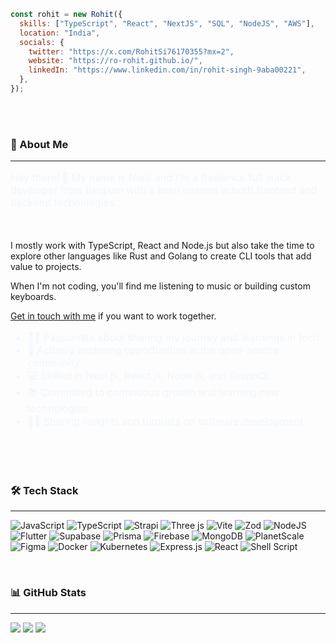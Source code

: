 ```Javascript
const rohit = new Rohit({
  skills: ["TypeScript", "React", "NextJS", "SQL", "NodeJS", "AWS"],
  location: "India",
  socials: {
    twitter: "https://x.com/RohitSi76170355?mx=2",
    website: "https://ro-rohit.github.io/",
    linkedIn: "https://www.linkedin.com/in/rohit-singh-9aba00221",
  },
});

```

<br/>
<br/>

### 🚀 About Me
---

<p style="color:#f0f6fc;font-size:16px;margin-bottom:50px">
Hey there! 👋 My name is Niels and I'm a freelance full stack developer from Belgium with a keen interest in both frontend and backend technologies.

I mostly work with TypeScript, React and Node.js but also take the time to explore other languages like Rust and Golang to create CLI tools that add value to projects.

When I'm not coding, you'll find me listening to music or building custom keyboards.

<a href="https://ro-rohit.github.io/" alt="Get in touch with me">Get in touch with me</a> if you want to work together.
</p>

<ul style="color:#f0f6fc;font-size:16px; margin-bottom:50px;">
  <li>👨‍💻 Passionate about sharing my journey and learnings in tech.</li>
  <li>🌱 Actively exploring opportunities in the open-source community</li>
  <li>💻 Skilled in Next.js, React.js, Node.js, and GraphQL</li>
  <li>📚 Committed to continuous growth and learning new technologies</li>
  <li>✍🏻 Sharing insights and tutorials on software development</li>
</ul>

<br/>

### 🛠 Tech Stack
---

![JavaScript](https://img.shields.io/badge/javascript-%23323330.svg?style=flat-square&logo=javascript&logoColor=%23F7DF1E) ![TypeScript](https://img.shields.io/badge/typescript-%23007ACC.svg?style=flat-square&logo=typescript&logoColor=white) ![Strapi](https://img.shields.io/badge/strapi-%232E7EEA.svg?style=flat-square&logo=strapi&logoColor=white) ![Three js](https://img.shields.io/badge/threejs-black?style=flat-square&logo=three.js&logoColor=white) ![Vite](https://img.shields.io/badge/vite-%23646CFF.svg?style=flat-square&logo=vite&logoColor=white) ![Zod](https://img.shields.io/badge/zod-%233068b7.svg?style=flat-square&logo=zod&logoColor=white) ![NodeJS](https://img.shields.io/badge/node.js-6DA55F?style=flat-square&logo=node.js&logoColor=white) ![Flutter](https://img.shields.io/badge/Flutter-%2302569B.svg?style=flat-square&logo=Flutter&logoColor=white) ![Supabase](https://img.shields.io/badge/Supabase-3ECF8E?style=flat-square&logo=supabase&logoColor=white) ![Prisma](https://img.shields.io/badge/Prisma-3982CE?style=flat-square&logo=Prisma&logoColor=white) ![Firebase](https://img.shields.io/badge/firebase-a08021?style=flat-square&logo=firebase&logoColor=ffcd34) ![MongoDB](https://img.shields.io/badge/MongoDB-%234ea94b.svg?style=flat-square&logo=mongodb&logoColor=white) ![PlanetScale](https://img.shields.io/badge/planetscale-%23000000.svg?style=flat-square&logo=planetscale&logoColor=white) ![Figma](https://img.shields.io/badge/figma-%23F24E1E.svg?style=flat-square&logo=figma&logoColor=white) ![Docker](https://img.shields.io/badge/docker-%230db7ed.svg?style=flat-square&logo=docker&logoColor=white) ![Kubernetes](https://img.shields.io/badge/kubernetes-%23326ce5.svg?style=flat-square&logo=kubernetes&logoColor=white) ![Express.js](https://img.shields.io/badge/express.js-%23404d59.svg?style=flat-square&logo=express&logoColor=%2361DAFB) ![React](https://img.shields.io/badge/react-%2320232a.svg?style=flat-square&logo=react&logoColor=%2361DAFB) ![Shell Script](https://img.shields.io/badge/shell_script-%23121011.svg?style=flat-square&logo=gnu-bash&logoColor=white)

<br/>

### 📊 GitHub Stats
---

![](https://github-readme-stats.vercel.app/api?username=Ro-Rohit&theme=github_dark&hide_border=false&include_all_commits=false&count_private=false)
![](https://github-readme-streak-stats.herokuapp.com/?user=Ro-Rohit&theme=github_dark&hide_border=false)
![](https://github-readme-stats.vercel.app/api/top-langs/?username=Ro-Rohit&theme=github_dark&hide_border=false&include_all_commits=false&count_private=false&layout=compact)



